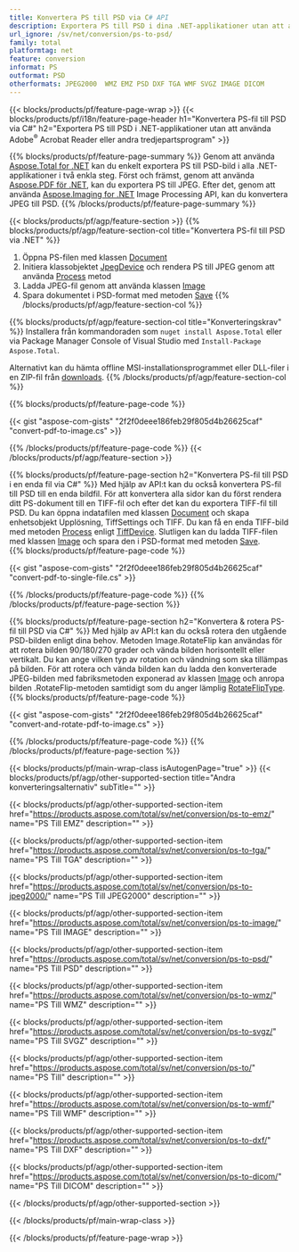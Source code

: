 ```yaml
---
title: Konvertera PS till PSD via C# API
description: Exportera PS till PSD i dina .NET-applikationer utan att använda någon tredjepartsapplikation
url_ignore: /sv/net/conversion/ps-to-psd/
family: total
platformtag: net
feature: conversion
informat: PS
outformat: PSD
otherformats: JPEG2000  WMZ EMZ PSD DXF TGA WMF SVGZ IMAGE DICOM
---
```

{{< blocks/products/pf/feature-page-wrap >}}
{{< blocks/products/pf/i18n/feature-page-header h1="Konvertera PS-fil till PSD via C#" h2="Exportera PS till PSD i .NET-applikationer utan att använda Adobe<sup>&reg;</sup> Acrobat Reader eller andra tredjepartsprogram" >}}

{{% blocks/products/pf/feature-page-summary %}}
Genom att använda [Aspose.Total for .NET](https://products.aspose.com/total/net/) kan du enkelt exportera PS till PSD-bild i alla .NET-applikationer i två enkla steg. Först och främst, genom att använda [Aspose.PDF för .NET](https://products.aspose.com/pdf/net/), kan du exportera PS till JPEG. Efter det, genom att använda [Aspose.Imaging for .NET](https://products.aspose.com/imaging/net/) Image Processing API, kan du konvertera JPEG till PSD.
{{% /blocks/products/pf/feature-page-summary  %}}

{{< blocks/products/pf/agp/feature-section >}}
{{% blocks/products/pf/agp/feature-section-col title="Konvertera PS-fil till PSD via .NET" %}}
1. Öppna PS-filen med klassen [Document](https://reference.aspose.com/pdf/net/aspose.pdf/document)
2. Initiera klassobjektet [JpegDevice](https://reference.aspose.com/pdf/net/aspose.pdf.devices/jpegdevice) och rendera PS till JPEG genom att använda [Process](https://reference.aspose.com/pdf/net/aspose.pdf.devices.pagedevice/process/methods/1) metod
3. Ladda JPEG-fil genom att använda klassen [Image](https://reference.aspose.com/imaging/net/aspose.imaging/image)
4. Spara dokumentet i PSD-format med metoden [Save](https://reference.aspose.com/imaging/net/aspose.imaging.image/save/methods/4)
{{% /blocks/products/pf/agp/feature-section-col %}}

{{% blocks/products/pf/agp/feature-section-col title="Konverteringskrav" %}}
Installera från kommandoraden som ```nuget install Aspose.Total``` eller via Package Manager Console of Visual Studio med ```Install-Package Aspose.Total```.

Alternativt kan du hämta offline MSI-installationsprogrammet eller DLL-filer i en ZIP-fil från [downloads](https://releases.aspose.comtotal/net).
{{% /blocks/products/pf/agp/feature-section-col %}}

{{% blocks/products/pf/feature-page-code %}}

{{< gist "aspose-com-gists" "2f2f0deee186feb29f805d4b26625caf" "convert-pdf-to-image.cs" >}}


{{% /blocks/products/pf/feature-page-code %}}
{{< /blocks/products/pf/agp/feature-section >}}

{{% blocks/products/pf/feature-page-section  h2="Konvertera PS-fil till PSD i en enda fil via C#" %}}
Med hjälp av API:t kan du också konvertera PS-fil till PSD till en enda bildfil. För att konvertera alla sidor kan du först rendera ditt PS-dokument till en TIFF-fil och efter det kan du exportera TIFF-fil till PSD. Du kan öppna indatafilen med klassen [Document](https://reference.aspose.com/pdf/net/aspose.pdf/document) och skapa enhetsobjekt Upplösning, TiffSettings och TIFF. Du kan få en enda TIFF-bild med metoden [Process](https://reference.aspose.com/pdf/net/aspose.pdf.devices.documentdevice/process/methods/3) enligt [TiffDevice](https://reference.aspose.com/pdf/net/aspose.pdf.devices/tiffdevice). Slutligen kan du ladda TIFF-filen med klassen [Image](https://reference.aspose.com/imaging/net/aspose.imaging/image)
och spara den i PSD-format med metoden [Save](https://reference.aspose.com/imaging/net/aspose.imaging.image/save/methods/4).  
{{% blocks/products/pf/feature-page-code %}}

{{< gist "aspose-com-gists" "2f2f0deee186feb29f805d4b26625caf" "convert-pdf-to-single-file.cs" >}}

{{% /blocks/products/pf/feature-page-code  %}}
{{% /blocks/products/pf/feature-page-section %}}

{{% blocks/products/pf/feature-page-section  h2="Konvertera & rotera PS-fil till PSD via C#" %}}
Med hjälp av API:t kan du också rotera den utgående PSD-bilden enligt dina behov. Metoden Image.RotateFlip kan användas för att rotera bilden 90/180/270 grader och vända bilden horisontellt eller vertikalt. Du kan ange vilken typ av rotation och vändning som ska tillämpas på bilden. För att rotera och vända bilden kan du ladda den konverterade JPEG-bilden med fabriksmetoden exponerad av klassen [Image](https://reference.aspose.com/imaging/net/aspose.imaging/image) och anropa bilden .RotateFlip-metoden samtidigt som du anger lämplig [RotateFlipType](https://reference.aspose.com/imaging/net/aspose.imaging/rotatefliptype). 
{{% blocks/products/pf/feature-page-code %}}

{{< gist "aspose-com-gists" "2f2f0deee186feb29f805d4b26625caf" "convert-and-rotate-pdf-to-image.cs" >}}

{{% /blocks/products/pf/feature-page-code  %}}
{{% /blocks/products/pf/feature-page-section %}}

{{< blocks/products/pf/main-wrap-class isAutogenPage="true" >}}
{{< blocks/products/pf/agp/other-supported-section title="Andra konverteringsalternativ" subTitle="" >}}

{{< blocks/products/pf/agp/other-supported-section-item href="https://products.aspose.com/total/sv/net/conversion/ps-to-emz/" name="PS Till EMZ" description="" >}}

{{< blocks/products/pf/agp/other-supported-section-item href="https://products.aspose.com/total/sv/net/conversion/ps-to-tga/" name="PS Till TGA" description="" >}}

{{< blocks/products/pf/agp/other-supported-section-item href="https://products.aspose.com/total/sv/net/conversion/ps-to-jpeg2000/" name="PS Till JPEG2000" description="" >}}

{{< blocks/products/pf/agp/other-supported-section-item href="https://products.aspose.com/total/sv/net/conversion/ps-to-image/" name="PS Till IMAGE" description="" >}}

{{< blocks/products/pf/agp/other-supported-section-item href="https://products.aspose.com/total/sv/net/conversion/ps-to-psd/" name="PS Till PSD" description="" >}}

{{< blocks/products/pf/agp/other-supported-section-item href="https://products.aspose.com/total/sv/net/conversion/ps-to-wmz/" name="PS Till WMZ" description="" >}}

{{< blocks/products/pf/agp/other-supported-section-item href="https://products.aspose.com/total/sv/net/conversion/ps-to-svgz/" name="PS Till SVGZ" description="" >}}

{{< blocks/products/pf/agp/other-supported-section-item href="https://products.aspose.com/total/sv/net/conversion/ps-to/" name="PS Till" description="" >}}

{{< blocks/products/pf/agp/other-supported-section-item href="https://products.aspose.com/total/sv/net/conversion/ps-to-wmf/" name="PS Till WMF" description="" >}}

{{< blocks/products/pf/agp/other-supported-section-item href="https://products.aspose.com/total/sv/net/conversion/ps-to-dxf/" name="PS Till DXF" description="" >}}

{{< blocks/products/pf/agp/other-supported-section-item href="https://products.aspose.com/total/sv/net/conversion/ps-to-dicom/" name="PS Till DICOM" description="" >}}



{{< /blocks/products/pf/agp/other-supported-section >}}

{{< /blocks/products/pf/main-wrap-class >}}

{{< /blocks/products/pf/feature-page-wrap >}}
